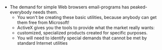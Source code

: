 - The demand for simple Web browsers email-programs has peaked-everybody needs them. 
  - You won't be creating these basic utilities, because anybody can get them free from Microsoft!
  - ActiveX gives you the tools to provide what the market really wants:
  - customized, specialized products created for specific purposes.
  - You will need to identify special demands that cannot be met by standard Internet utilities

